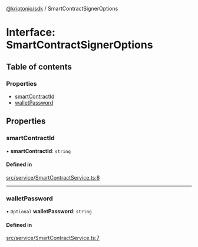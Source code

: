 [@kriptonio/sdk](../README.md) / SmartContractSignerOptions

# Interface: SmartContractSignerOptions

## Table of contents

### Properties

- [smartContractId](SmartContractSignerOptions.md#smartcontractid)
- [walletPassword](SmartContractSignerOptions.md#walletpassword)

## Properties

### smartContractId

• **smartContractId**: `string`

#### Defined in

[src/service/SmartContractService.ts:8](https://github.com/kriptonio/sdk/blob/81ecf53/src/service/SmartContractService.ts#L8)

___

### walletPassword

• `Optional` **walletPassword**: `string`

#### Defined in

[src/service/SmartContractService.ts:7](https://github.com/kriptonio/sdk/blob/81ecf53/src/service/SmartContractService.ts#L7)
